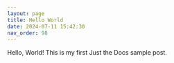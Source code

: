 ```yaml
---
layout: page
title: Hello World
date: 2024-07-11 15:42:30
nav_order: 98
---
```

Hello, World! This is my first Just the Docs sample post.
